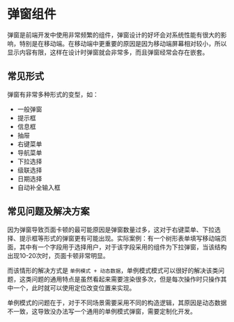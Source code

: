 # 弹窗组件

弹窗是前端开发中使用非常频繁的组件，弹窗设计的好坏会对系统性能有很大的影响，特别是在移动端。在移动端中更重要的原因是因为移动端屏幕相对较小，所以显示内容有限，这样在设计时弹窗就会非常多，而且弹窗经常会存在嵌套。

## 常见形式

弹窗有非常多种形式的变型，如：

- 一般弹窗
- 提示框
- 信息框
- 抽屉
- 右键菜单
- 导航菜单
- 下拉选择
- 级联选择
- 日期选择
- 自动补全输入框

## 常见问题及解决方案

因为弹窗导致页面卡顿的最可能原因是弹窗数量过多，这对于右键菜单、下拉选择、提示框等形式的弹窗更有可能出现。实际案例：有一个树形表单填写移动端页面，其中有一个字段用于选择用户，对于该字段采用的组件为下拉弹窗，当该结构出现10-20次时，页面卡顿非常明显。

而该情形的解决方式是
`单例模式 + 动态数据`，单例模式模式可以很好的解决该类问题，这类问题的通用特点是虽然看起来需要渲染很多次，但是每次操作时只操作其中一个，此时就可以使用定位改变位置来实现。

单例模式的问题在于，对于不同场景需要采用不同的构造逻辑，其原因是动态数据不一致，这导致没办法写一个通用的单例模式弹窗，需要定制化开发。
